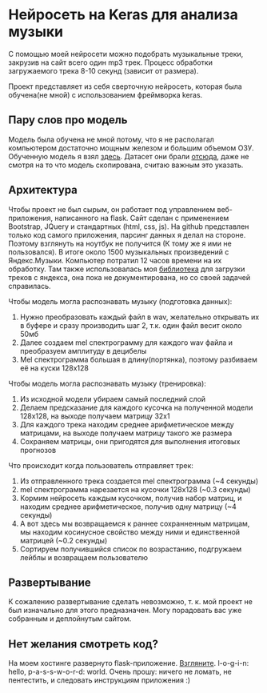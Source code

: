 # Нейросеть на Keras для анализа музыки

С помощью моей нейросети можно подобрать музыкальные треки, закрузив на сайт всего один mp3 трек.
Процесс обработки загружаемого трека 8-10 секунд (зависит от размера).

Проект представляет из себя сверточную нейросеть, которая была обучена(не мной) с использованием фреймворка keras.

## Пару слов про модель
Модель была обучена не мной потому, что я не располагал компьютером достаточно мощным железом и большим объемом ОЗУ. Обученную модель я взял [здесь](https://github.com/VikramShenoy97/Music-Recommendation-Using-Deep-Learning). 
Датасет они брали [отсюда](https://github.com/mdeff/fma), даже не смотря на то что модель скопирована, считаю важным это указать.


## Архитектура
Чтобы проект не был сырым, он работает под управлением веб-приложения, написанного на flask.
Сайт сделан с применением Bootstrap, JQuery и стандартных (html, css, js).
На github представлен только код самого приложения, парсинг данных я делал на стороне. Поэтому взглянуть на ноутбук не получится (К тому же я ими не пользовался). 
В итоге около 1500 музыкальных произведений с Яндекс.Музыки. Компьютер потратил 12 часов времени на их обработку.
Там также использовалась моя [библиотека](https://github.com/Eggoser/yamusic) для загрузки треков с яндекса, она пока не документирована, но со своей задачей справилась.

Чтобы модель могла распознавать музыку (подготовка данных):
1. Нужно преобразовать каждый файл в wav, желательно открывать их в буфере и сразу производить шаг 2, т.к. один файл весит около 50мб
1. Далее создаем mel спектрограмму для каждого wav файла и преобразуем амплитуду в децибелы
1. Mel спектрограмма большая в длину(портянка), поэтому разбиваем её на куски 128x128

Чтобы модель могла распознавать музыку (тренировка):
1. Из исходной модели убираем самый последний слой
1. Делаем предсказание для каждого кусочка на полученной модели 128x128, на выходе получаем матрицу 32x1
1. Для каждого трека находим среднее арифметическое между матрицами, на выходе получаем матрицу такого же размера
1. Сохраняем матрицы, они пригодятся для выполнения итоговых прогнозов

Что происходит когда пользователь отправляет трек:
1. Из отправленного трека создается mel спектрограмма (~4 секунды)
1. mel спектрограмма нарезается на кусочки 128x128 (~0.3 секунды)
1. Кормим нейросеть каждым кусочком, получив набор матриц, и находим среднее арифметическое, получив одну матрицу (~4 секунды)
1. А вот здесь мы возвращаемся к раннее сохранненным матрицам, мы находим косинусное свойство между ними и единственной матрицей (~0.2 секунды)
1. Сортируем получившийся список по возрастанию, подгружаем лейблы и возвращаем пользователю

## Развертывание
К сожалению развертывание сделать невозможно, т. к. мой проект не был изначально для этого предназначен. Могу порадовать вас уже собранным и деплойнутым сайтом.

## Нет желания смотреть код?
На моем хостинге развернуто flask-приложение. [Взгляните](http://vmi456545.contaboserver.net/). l-o-g-i-n: hello, p-a-s-s-w-o-r-d: world. Очень прошу: ничего не ломать, не пентестить, и следовать инструкциям приложения :)